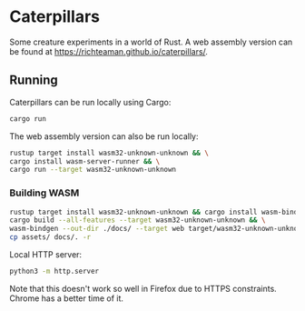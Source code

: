# Caterpillars

Some creature experiments in a world of Rust. A web assembly version can be found at https://richteaman.github.io/caterpillars/.

## Running

Caterpillars can be run locally using Cargo:

```bash
cargo run
```

The web assembly version can also be run locally:

```bash
rustup target install wasm32-unknown-unknown && \
cargo install wasm-server-runner && \
cargo run --target wasm32-unknown-unknown
```

### Building WASM

```bash
rustup target install wasm32-unknown-unknown && cargo install wasm-bindgen-cli && \
cargo build --all-features --target wasm32-unknown-unknown && \
wasm-bindgen --out-dir ./docs/ --target web target/wasm32-unknown-unknown/debug/caterpillars.wasm && \
cp assets/ docs/. -r
```

Local HTTP server:

```bash
python3 -m http.server
```

Note that this doesn't work so well in Firefox due to HTTPS constraints. Chrome has a better time of it.
